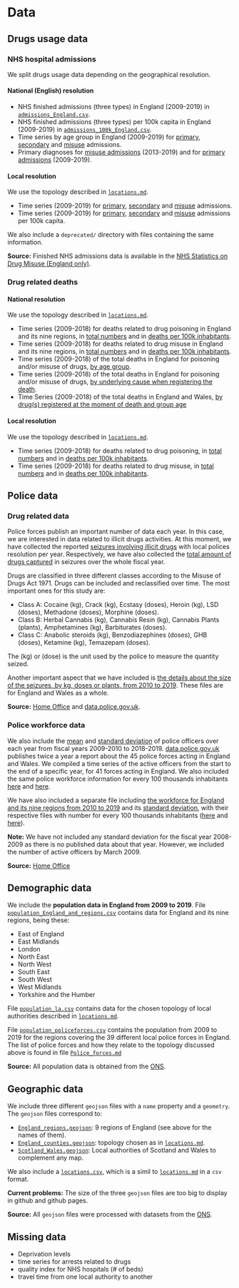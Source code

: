 # Data

## Drugs usage data

### NHS hospital admissions

We split drugs usage data depending on the geographical resolution.

#### National (English) resolution

- NHS finished admissions (three types) in England (2009-2019) in [`admissions_England.csv`](https://github.com/LeonardoCastro/BritishDrugDynamics/tree/master/data/drugs_usage/hospital_admissions/national_resolution/admissions_England.csv).
- NHS finished admissions (three types) per 100k capita in England (2009-2019) in [`admissions_100k_England.csv`](https://github.com/LeonardoCastro/BritishDrugDynamics/tree/master/data/drugs_usage/hospital_admissions/national_resolution/admissions_100k_England.csv).
- Time series by age group in England (2009-2019) for [primary](https://github.com/LeonardoCastro/BritishDrugDynamics/tree/master/data/drugs_usage/hospital_admissions/national_resolution/primary_age.csv), [secondary](https://github.com/LeonardoCastro/BritishDrugDynamics/tree/master/data/drugs_usage/hospital_admissions/national_resolution/secondary_age.csv) and [misuse](https://github.com/LeonardoCastro/BritishDrugDynamics/tree/master/data/drugs_usage/hospital_admissions/national_resolution/misuse_age.csv) admissions.
- Primary diagnoses for [misuse admissions](https://github.com/LeonardoCastro/BritishDrugDynamics/tree/master/data/drugs_usage/hospital_admissions/national_resolution/misuse_diagnoses.csv) (2013-2019) and for [primary admissions](https://github.com/LeonardoCastro/BritishDrugDynamics/tree/master/data/drugs_usage/hospital_admissions/national_resolution/primary_diagnoses.csv) (2009-2019).

#### Local resolution

We use the topology described in [`locations.md`](https://github.com/LeonardoCastro/BritishDrugDynamics/blob/master/tables/Locations.md).

- Time series (2009-2019) for [primary](https://github.com/LeonardoCastro/BritishDrugDynamics/tree/master/data/drugs_usage/hospital_admissions/local_resolution/primary.csv), [secondary](https://github.com/LeonardoCastro/BritishDrugDynamics/tree/master/data/drugs_usage/hospital_admissions/local_resolution/secondary.csv) and [misuse](https://github.com/LeonardoCastro/BritishDrugDynamics/tree/master/data/drugs_usage/hospital_admissions/local_resolution/misuse.csv) admissions.
- Time series (2009-2019) for [primary](https://github.com/LeonardoCastro/BritishDrugDynamics/tree/master/data/drugs_usage/hospital_admissions/local_resolution/primary_100k.csv), [secondary](https://github.com/LeonardoCastro/BritishDrugDynamics/tree/master/data/drugs_usage/hospital_admissions/local_resolution/secondary_100k.csv) and [misuse](https://github.com/LeonardoCastro/BritishDrugDynamics/tree/master/data/drugs_usage/hospital_admissions/local_resolution/misuse_100k.csv) admissions per 100k capita.

We also include a `deprecated/` directory with files containing the same information.

**Source:** Finished NHS admissions data is available in the [NHS Statistics on Drug Misuse (England only)](https://digital.nhs.uk/data-and-information/publications/statistical/statistics-on-drug-misuse).

### Drug related deaths

#### National resolution

We use the topology described in [`locations.md`](https://github.com/LeonardoCastro/BritishDrugDynamics/blob/master/tables/Locations.md).

- Time series (2009-2018) for deaths related to drug poisoning in England and its nine regions, in [total numbers](https://github.com/LeonardoCastro/BritishDrugDynamics/tree/master/data/drugs_usage/deaths/national_resolution/deaths_poisoning_England_and_regions.csv) and in [deaths per 100k inhabitants](https://github.com/LeonardoCastro/BritishDrugDynamics/tree/master/data/drugs_usage/deaths/national_resolution/deaths_poisoning_England_and_regions_100k.csv).
- Time series (2009-2018) for deaths related to drug misuse in England and its nine regions, in [total numbers](https://github.com/LeonardoCastro/BritishDrugDynamics/tree/master/data/drugs_usage/deaths/national_resolution/deaths_misuse_England_and_regions.csv) and in [deaths per 100k inhabitants](https://github.com/LeonardoCastro/BritishDrugDynamics/tree/master/data/drugs_usage/deaths/national_resolution/deaths_misuse_England_and_regions_100k.csv).
- Time series (2009-2018) of the total deaths in England for poisoning and/or misuse of drugs, [by age group](https://github.com/LeonardoCastro/BritishDrugDynamics/tree/master/data/drugs_usage/deaths/national_resolution/deaths_ages_England.csv).
- Time series (2009-2018) of the total deaths in England for poisoning and/or misuse of drugs, [by underlying cause when registering the death](https://github.com/LeonardoCastro/BritishDrugDynamics/tree/master/data/drugs_usage/deaths/national_resolution/deaths_underlyingCause_England.csv).
- Time Series (2009-2018) of the total deaths in England and Wales, [by drug(s) registered at the moment of death and group age](https://github.com/LeonardoCastro/BritishDrugDynamics/tree/master/data/drugs_usage/deaths/national_resolution/drug_age)


#### Local resolution

We use the topology described in [`locations.md`](https://github.com/LeonardoCastro/BritishDrugDynamics/blob/master/tables/Locations.md).

- Time series (2009-2018) for deaths related to drug poisoning, in [total numbers](https://github.com/LeonardoCastro/BritishDrugDynamics/tree/master/data/drugs_usage/deaths/local_resolution/deaths_poisoning.csv) and in [deaths per 100k inhabitants](https://github.com/LeonardoCastro/BritishDrugDynamics/tree/master/data/drugs_usage/deaths/local_resolution/deaths_poisoning_100k.csv).
- Time series (2009-2018) for deaths related to drug misuse, in [total numbers](https://github.com/LeonardoCastro/BritishDrugDynamics/tree/master/data/drugs_usage/deaths/local_resolution/deaths_misuse.csv) and in [deaths per 100k inhabitants](https://github.com/LeonardoCastro/BritishDrugDynamics/tree/master/data/drugs_usage/deaths/local_resolution/deaths_misuse_100k.csv).

## Police data

### Drug related data

Police forces publish an important number of data each year. In this case, we are interested in data related to illicit drugs activities. At this moment, we have collected the reported [seizures involving illicit drugs](https://github.com/LeonardoCastro/BritishDrugDynamics/tree/master/data/police_data/seizures) with local polices resolution per year. Respectively, we have also collected the [total amount of drugs captured](https://github.com/LeonardoCastro/BritishDrugDynamics/tree/master/data/police_data/quantities) in seizures over the whole fiscal year.

Drugs are classified in three different classes according to the Misuse of Drugs Act 1971. Drugs can be included and reclassified over time. The most important ones for this study are:
- Class A: Cocaine (kg), Crack (kg), Ecstasy (doses), Heroin (kg), LSD (doses), Methadone (doses), Morphine (doses).
- Class B: Herbal Cannabis (kg), Cannabis Resin (kg), Cannabis Plants (plants), Amphetamines (kg), Barbiturates (doses).
- Class C: Anabolic steroids (kg), Benzodiazephines (doses), GHB (doses), Ketamine (kg), Temazepam (doses).

The (kg) or (dose) is the unit used by the police to measure the quantity seized.

Another important aspect that we have included is [the details about the size of the seizures, by kg, doses or plants, from 2010 to 2019](https://github.com/LeonardoCastro/BritishDrugDynamics/blob/master/data/police_data/national_resolution/weights_EW). These files are for England and Wales as a whole.

**Source:** [Home Office](https://www.gov.uk/government/collections/seizures-of-drugs-in-england-and-wales) and [data.police.gov.uk](https://data.police.uk/).

### Police workforce data

We also include the [mean](https://github.com/LeonardoCastro/BritishDrugDynamics/blob/master/data/police_data/local_resolution/workforce/workforce_mean.csv) and [standard deviation](https://github.com/LeonardoCastro/BritishDrugDynamics/blob/master/data/police_data/local_resolution/workforce/workforce_std.csv) of police officers over each year from fiscal years 2009-2010 to 2018-2019. [data.police.gov.uk](https://data.police.uk/) publishes twice a year a report about the 45 police forces acting in England and Wales. We compiled a time series of the active officers from the start to the end of a specific year, for 41 forces acting in England. We also included the same police workforce information for every 100 thousands inhabitants [here](https://github.com/LeonardoCastro/BritishDrugDynamics/blob/master/data/police_data/local_resolution/workforce/workforce_mean_100k.csv) and [here](https://github.com/LeonardoCastro/BritishDrugDynamics/blob/master/data/police_data/local_resolution/workforce/workforce_mean_100k.csv).

We have also included a separate file including [the workforce for England and its nine regions from 2010 to 2019](https://github.com/LeonardoCastro/BritishDrugDynamics/blob/master/data/police_data/national_resolution/workforce_mean_England_and_regions.csv) and its [standard deviation](https://github.com/LeonardoCastro/BritishDrugDynamics/blob/master/data/police_data/national_resolution/workforce_std_England_and_regions.csv), with their respective files with number for every 100 thousands inhabitants ([here](https://github.com/LeonardoCastro/BritishDrugDynamics/blob/master/data/police_data/national_resolution/workforce_mean_England_and_regions_100k.csv) and [here](https://github.com/LeonardoCastro/BritishDrugDynamics/blob/master/data/police_data/national_resolution/workforce_std_England_and_regions_100k.csv)).

**Note:** We have not included any standard deviation for the fiscal year 2008-2009 as there is no published data about that year. However, we included the number of active officers by March 2009.

**Source:** [Home Office](https://www.gov.uk/government/collections/police-workforce-england-and-wales)


## Demographic data

We include the **population data in England from 2009 to 2019**. File [`population_England_and_regions.csv`](https://github.com/LeonardoCastro/BritishDrugDynamics/tree/master/data/demographic/population_England_and_regions.csv) contains data for England and its nine regions, being these:
- East of England
- East Midlands
- London
- North East
- North West
- South East
- South West
- West Midlands
- Yorkshire and the Humber

File [`population_la.csv`](https://github.com/LeonardoCastro/BritishDrugDynamics/tree/master/data/demographic/population_la.csv) contains data for the chosen topology of local authorities described in [`locations.md`](https://github.com/LeonardoCastro/BritishDrugDynamics/blob/master/tables/Locations.md).

File [`population_policeforces.csv`](https://github.com/LeonardoCastro/BritishDrugDynamics/tree/master/data/demographic/population_policeforces.csv) contains the population from 2009 to 2019 for the regions covering the 39 different local police forces in England. The list of police forces and how they relate to the topology discussed above is found in file [`Police_forces.md`](https://github.com/LeonardoCastro/BritishDrugDynamics/blob/master/tables/Police_forces.md)

**Source:** All population data is obtained from the [ONS](https://www.ons.gov.uk/peoplepopulationandcommunity/populationandmigration/populationestimates/datasets/populationestimatesforukenglandandwalesscotlandandnorthernireland).

## Geographic data

We include three different `geojson` files with a `name` property and a `geometry`.
The `geojson` files correspond to:
- [`England_regions.geojson`](https://github.com/LeonardoCastro/BritishDrugDynamics/tree/master/data/geographic/England_regions.geojson): 9 regions of England (see above for the names of them).
- [`England_counties.geojson`](https://github.com/LeonardoCastro/BritishDrugDynamics/tree/master/data/geographic/England_counties.geojson): topology chosen as in [`locations.md`](https://github.com/LeonardoCastro/BritishDrugDynamics/blob/master/tables/Locations.md).
- [`Scotland_Wales.geojson`](https://github.com/LeonardoCastro/BritishDrugDynamics/tree/master/data/geographic/Scotland_Wales.geojson): Local authorities of Scotland and Wales to complement any map.

We also include a [`locations.csv`](https://github.com/LeonardoCastro/BritishDrugDynamics/tree/master/data/geographic/locations.csv), which is a simil to [`locations.md`](https://github.com/LeonardoCastro/BritishDrugDynamics/blob/master/tables/Locations.md) in a `csv` format.


**Current problems:** The size of the three `geojson` files are too big to display in github and github pages.

**Source:** All `geojson` files were processed with datasets from the [ONS](https://geoportal.statistics.gov.uk/search?collection=Document&sort=name&tags=all(MAP_ADM)).


## Missing data

- Deprivation levels
- time series for arrests related to drugs
- quality index for NHS hospitals (# of beds)
- travel time from one local authority to another
